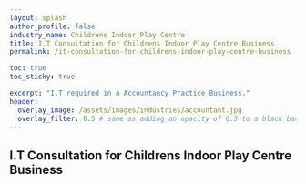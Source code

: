 ```yaml
---
layout: splash 
author_profile: false 
industry_name: Childrens Indoor Play Centre
title: I.T Consultation for Childrens Indoor Play Centre Business
permalink: /it-consultation-for-childrens-indoor-play-centre-business

toc: true
toc_sticky: true

excerpt: "I.T required in a Accountancy Practice Business."
header:
  overlay_image: /assets/images/industries/accountant.jpg
  overlay_filter: 0.5 # same as adding an opacity of 0.5 to a black background
---
```


## I.T Consultation for Childrens Indoor Play Centre Business